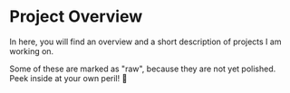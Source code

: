 # Project Overview
In here, you will find an overview and a short description of projects I am working on.

Some of these are marked as "raw", because they are not yet polished. Peek inside at your own peril! :eyes: